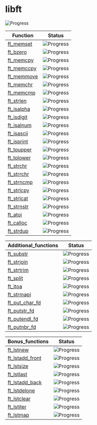 # libft

![Progress](https://progress-bar.dev/3/?scale=100&title=GlobalProgress&width=800&color=babaca&suffix=%)


| Function     | Status        |
|------------------|---------------------|
| [ft_memset](ft_memset.c)    | ![Progress](https://progress-bar.dev/0/?title=Unstarted) |
|  [ft_bzero](ft_bzero.c)   | ![Progress](https://progress-bar.dev/0/?title=Unstarted) |
|   [ft_memcpy](ft_memcpy.c)  | ![Progress](https://progress-bar.dev/0/?title=Unstarted)|
|   [ft_memccpy](ft_memccpy.c)  | ![Progress](https://progress-bar.dev/0/?title=Unstarted) |
|  [ft_memmove](ft_memmove.c)   | ![Progress](https://progress-bar.dev/0/?title=Unstarted) |
|  [ft_memchr](ft_memchr.c)   | ![Progress](https://progress-bar.dev/0/?title=Unstarted) |
|  [ft_memcmp](ft_memcmp.c)   | ![Progress](https://progress-bar.dev/0/?title=Unstarted) |
|  [ft_strlen](ft_strlen.c)   | ![Progress](https://progress-bar.dev/100/?title=Done) |
|   [ft_isalpha](ft_isalpha.c)  | ![Progress](https://progress-bar.dev/0/?title=Unstarted) |
|    [ft_isdigit](ft_isdigit.c) | ![Progress](https://progress-bar.dev/0/?title=Unstarted) |
|   [ft_isalnum](ft_isalnum.c)  | ![Progress](https://progress-bar.dev/0/?title=Unstarted) |
|  [ft_isascii](ft_isascii.c)    | ![Progress](https://progress-bar.dev/0/?title=Unstarted) |
|  [ft_isprint](ft_isprint.c)   | ![Progress](https://progress-bar.dev/0/?title=Unstarted) |
|   [ft_toupper](ft_toupper.c)  | ![Progress](https://progress-bar.dev/0/?title=Unstarted) |
|   [ft_tolower](ft_tolower.c)  | ![Progress](https://progress-bar.dev/0/?title=Unstarted) |
|   [ft_strchr](ft_strchr.c)  | ![Progress](https://progress-bar.dev/0/?title=Unstarted) |
|   [ft_strrchr](ft_strrchr.c)  | ![Progress](https://progress-bar.dev/0/?title=Unstarted) |
|   [ft_strncmp](ft_strncmp.c)  | ![Progress](https://progress-bar.dev/0/?title=Unstarted) |
|   [ft_strlcpy](ft_strlcpy.c)  | ![Progress](https://progress-bar.dev/0/?title=Unstarted) |
|   [ft_strlcat](ft_strlcat.c)  | ![Progress](https://progress-bar.dev/0/?title=Unstarted) |
|   [ft_strnstr](ft_strnstr.c)  | ![Progress](https://progress-bar.dev/0/?title=Unstarted) |
| [ft_atoi](ft_atoi.c) | ![Progress](https://progress-bar.dev/0/?title=Unstarted) |
|   [ft_calloc](ft_calloc.c)  | ![Progress](https://progress-bar.dev/0/?title=Unstarted) |
|   [ft_strdup](ft_strdup.c)  | ![Progress](https://progress-bar.dev/0/?title=Unstarted) |

| Additional_functions     | Status        |
|------------------|---------------------|
|   [ft_substr](ft_substr.c)  | ![Progress](https://progress-bar.dev/0/?title=Unstarted) |
|   [ft_strjoin](ft_strjoin.c)  | ![Progress](https://progress-bar.dev/0/?title=Unstarted) |
|   [ft_strtrim](ft_strtrim.c)  | ![Progress](https://progress-bar.dev/0/?title=Unstarted) |
|   [ft_split](ft_split.c)  | ![Progress](https://progress-bar.dev/0/?title=Unstarted) |
|   [ft_itoa](ft_itoa.c)  | ![Progress](https://progress-bar.dev/0/?title=Unstarted) |
|    [ft_strmapi](ft_strmapi.c) | ![Progress](https://progress-bar.dev/0/?title=Unstarted) |
|    [ft_put_char_fd](ft_put_char_fd.c) | ![Progress](https://progress-bar.dev/0/?title=Unstarted) |
|   [ft_putstr_fd](ft_putstr_fd.c)  | ![Progress](https://progress-bar.dev/0/?title=Unstarted) |
|   [ft_putendl_fd](ft_putendl_fd.c)  | ![Progress](https://progress-bar.dev/0/?title=Unstarted) |
|   [ft_putnbr_fd](ft_putnbr_fd.c) | ![Progress](https://progress-bar.dev/0/?title=Unstarted) |

| Bonus_functions     | Status        |
|------------------|---------------------|
|   [ft_lstnew](bonus_functions/ft_lstnew.c)  | ![Progress](https://progress-bar.dev/0/?title=Unstarted) |
|   [ft_lstadd_front](bonus_functions/ft_lstadd_front.c)  | ![Progress](https://progress-bar.dev/0/?title=Unstarted) |
|   [ft_lstsize](bonus_functions/ft_lstsize.c)  | ![Progress](https://progress-bar.dev/0/?title=Unstarted) |
|   [ft_lstlast](bonus_functions/ft_lstlast.c)  | ![Progress](https://progress-bar.dev/0/?title=Unstarted) |
|   [ft_lstadd_back](bonus_functions/ft_lstadd_back.c)  | ![Progress](https://progress-bar.dev/0/?title=Unstarted) |
|   [ft_lstdelone](bonus_functions/ft_lstdelone.c)  | ![Progress](https://progress-bar.dev/0/?title=Unstarted) |
|   [ft_lstclear](bonus_functions/ft_lstclear.c)  | ![Progress](https://progress-bar.dev/0/?title=Unstarted) |
|   [ft_lstiter](bonus_functions/ft_lstiter.c)  | ![Progress](https://progress-bar.dev/0/?title=Unstarted) |
|   [ft_lstmap](bonus_functions/ft_lstmap.c)  | ![Progress](https://progress-bar.dev/0/?title=Unstarted) |
